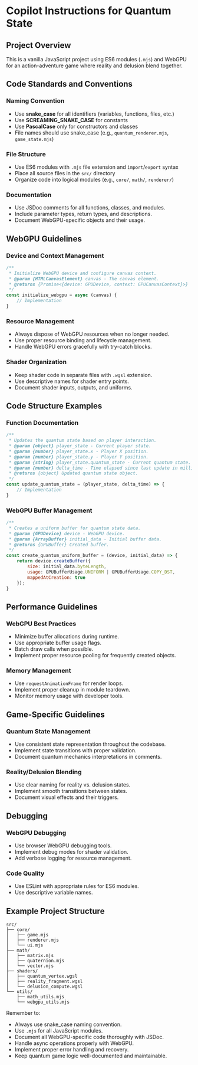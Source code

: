 # Copilot Instructions for Quantum State

## Project Overview
This is a vanilla JavaScript project using ES6 modules (`.mjs`) and WebGPU for an action-adventure game where reality and delusion blend together.

## Code Standards and Conventions

### Naming Convention
- Use **snake_case** for all identifiers (variables, functions, files, etc.)
- Use **SCREAMING_SNAKE_CASE** for constants
- Use **PascalCase** only for constructors and classes
- File names should use snake_case (e.g., `quantum_renderer.mjs`, `game_state.mjs`)

### File Structure
- Use ES6 modules with `.mjs` file extension and `import`/`export` syntax
- Place all source files in the `src/` directory
- Organize code into logical modules (e.g., `core/`, `math/`, `renderer/`)

### Documentation
- Use JSDoc comments for all functions, classes, and modules.
- Include parameter types, return types, and descriptions.
- Document WebGPU-specific objects and their usage.

## WebGPU Guidelines

### Device and Context Management
```javascript
/**
 * Initialize WebGPU device and configure canvas context.
 * @param {HTMLCanvasElement} canvas - The canvas element.
 * @returns {Promise<{device: GPUDevice, context: GPUCanvasContext}>}
 */
const initialize_webgpu = async (canvas) {
    // Implementation
}
```

### Resource Management
- Always dispose of WebGPU resources when no longer needed.
- Use proper resource binding and lifecycle management.
- Handle WebGPU errors gracefully with try-catch blocks.

### Shader Organization
- Keep shader code in separate files with `.wgsl` extension.
- Use descriptive names for shader entry points.
- Document shader inputs, outputs, and uniforms.

## Code Structure Examples

### Function Documentation
```javascript
/**
 * Updates the quantum state based on player interaction.
 * @param {object} player_state - Current player state.
 * @param {number} player_state.x - Player X position.
 * @param {number} player_state.y - Player Y position.
 * @param {string} player_state.quantum_state - Current quantum state.
 * @param {number} delta_time - Time elapsed since last update in milliseconds.
 * @returns {object} Updated quantum state object.
 */
const update_quantum_state = (player_state, delta_time) => {
    // Implementation
}
```

### WebGPU Buffer Management
```javascript
/**
 * Creates a uniform buffer for quantum state data.
 * @param {GPUDevice} device - WebGPU device.
 * @param {ArrayBuffer} initial_data - Initial buffer data.
 * @returns {GPUBuffer} Created buffer.
 */
const create_quantum_uniform_buffer = (device, initial_data) => {
    return device.createBuffer({
        size: initial_data.byteLength,
        usage: GPUBufferUsage.UNIFORM | GPUBufferUsage.COPY_DST,
        mappedAtCreation: true
    });
}
```

## Performance Guidelines

### WebGPU Best Practices
- Minimize buffer allocations during runtime.
- Use appropriate buffer usage flags.
- Batch draw calls when possible.
- Implement proper resource pooling for frequently created objects.

### Memory Management
- Use `requestAnimationFrame` for render loops.
- Implement proper cleanup in module teardown.
- Monitor memory usage with developer tools.

## Game-Specific Guidelines

### Quantum State Management
- Use consistent state representation throughout the codebase.
- Implement state transitions with proper validation.
- Document quantum mechanics interpretations in comments.

### Reality/Delusion Blending
- Use clear naming for reality vs. delusion states.
- Implement smooth transitions between states.
- Document visual effects and their triggers.

## Debugging

### WebGPU Debugging
- Use browser WebGPU debugging tools.
- Implement debug modes for shader validation.
- Add verbose logging for resource management.

### Code Quality
- Use ESLint with appropriate rules for ES6 modules.
- Use descriptive variable names.

## Example Project Structure
```
src/
├── core/
│   ├── game.mjs
│   ├── renderer.mjs
│   └── ui.mjs
├── math/
│   ├── matrix.mjs
│   ├── quaternion.mjs
│   └── vector.mjs
├── shaders/
│   ├── quantum_vertex.wgsl
│   ├── reality_fragment.wgsl
│   └── delusion_compute.wgsl
└── utils/
    ├── math_utils.mjs
    └── webgpu_utils.mjs
```

Remember to:
- Always use snake_case naming convention.
- Use `.mjs` for all JavaScript modules.
- Document all WebGPU-specific code thoroughly with JSDoc.
- Handle async operations properly with WebGPU.
- Implement proper error handling and recovery.
- Keep quantum game logic well-documented and maintainable.
